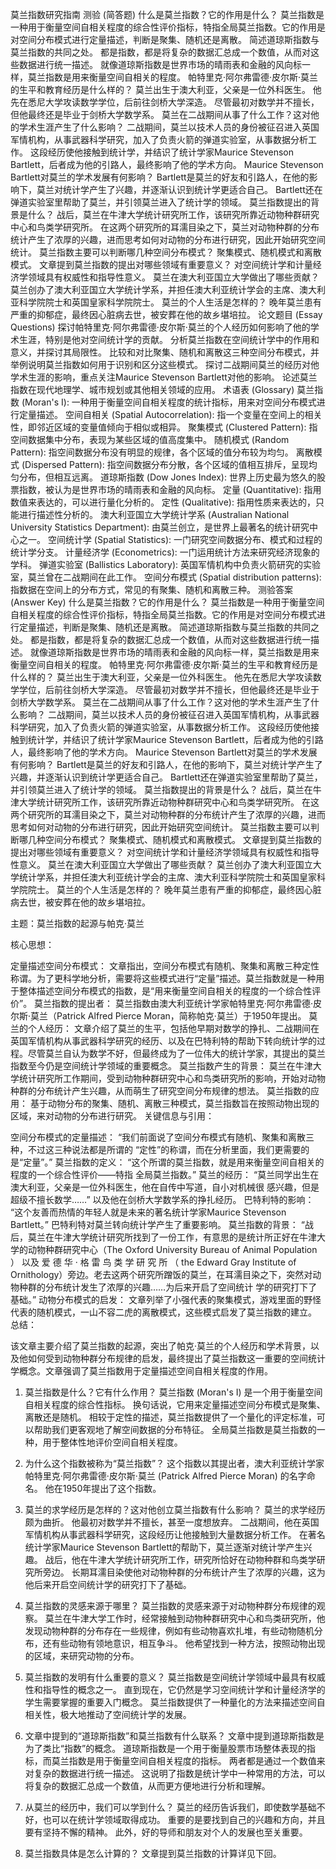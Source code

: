 莫兰指数研究指南
测验 (简答题)
什么是莫兰指数？它的作用是什么？ 莫兰指数是一种用于衡量空间自相关程度的综合性评价指标，特指全局莫兰指数。它的作用是对空间分布模式进行定量描述，判断是聚集、随机还是离散。
简述道琼斯指数与莫兰指数的共同之处。 都是指数，都是将复杂的数据汇总成一个数值，从而对这些数据进行统一描述。 就像道琼斯指数是世界市场的晴雨表和金融的风向标一样，莫兰指数是用来衡量空间自相关的程度。
帕特里克·阿尔弗雷德·皮尔斯·莫兰的生平和教育经历是什么样的？ 莫兰出生于澳大利亚，父亲是一位外科医生。 他先在悉尼大学攻读数学学位，后前往剑桥大学深造。 尽管最初对数学并不擅长，但他最终还是毕业于剑桥大学数学系。
莫兰在二战期间从事了什么工作？这对他的学术生涯产生了什么影响？ 二战期间，莫兰以技术人员的身份被征召进入英国军情机构，从事武器科学研究，加入了负责火箭的弹道实验室，从事数据分析工作。 这段经历使他接触到统计学，并结识了统计学家Maurice Stevenson Bartlett，后者成为他的引路人，最终影响了他的学术方向。
Maurice Stevenson Bartlett对莫兰的学术发展有何影响？ Bartlett是莫兰的好友和引路人，在他的影响下，莫兰对统计学产生了兴趣，并逐渐认识到统计学更适合自己。 Bartlett还在弹道实验室里帮助了莫兰，并引领莫兰进入了统计学的领域。
莫兰指数提出的背景是什么？ 战后，莫兰在牛津大学统计研究所工作，该研究所靠近动物种群研究中心和鸟类学研究所。 在这两个研究所的耳濡目染之下，莫兰对动物种群的分布统计产生了浓厚的兴趣，进而思考如何对动物的分布进行研究，因此开始研究空间统计。
莫兰指数主要可以判断哪几种空间分布模式？ 聚集模式、随机模式和离散模式。
文章提到莫兰指数的提出对哪些领域有重要意义？ 对空间统计学和计量经济学领域具有权威性和指导性意义。
莫兰在澳大利亚国立大学做出了哪些贡献？ 莫兰创办了澳大利亚国立大学统计学系，并担任澳大利亚统计学会的主席、澳大利亚科学院院士和英国皇家科学院院士。
莫兰的个人生活是怎样的？ 晚年莫兰患有严重的抑郁症，最终因心脏病去世，被安葬在他的故乡堪培拉。
论文题目 (Essay Questions)
探讨帕特里克·阿尔弗雷德·皮尔斯·莫兰的个人经历如何影响了他的学术生涯，特别是他对空间统计学的贡献。
分析莫兰指数在空间统计学中的作用和意义，并探讨其局限性。
比较和对比聚集、随机和离散这三种空间分布模式，并举例说明莫兰指数如何用于识别和区分这些模式。
探讨二战期间莫兰的经历对他学术生涯的影响，重点关注Maurice Stevenson Bartlett对他的影响。
论述莫兰指数在现代地理学、城市规划或其他相关领域的应用。
术语表 (Glossary)
莫兰指数 (Moran's I): 一种用于衡量空间自相关程度的统计指标，用来对空间分布模式进行定量描述。
空间自相关 (Spatial Autocorrelation): 指一个变量在空间上的相关性，即邻近区域的变量值倾向于相似或相异。
聚集模式 (Clustered Pattern): 指空间数据集中分布，表现为某些区域的值高度集中。
随机模式 (Random Pattern): 指空间数据分布没有明显的规律，各个区域的值分布较为均匀。
离散模式 (Dispersed Pattern): 指空间数据分布分散，各个区域的值相互排斥，呈现均匀分布，但相互远离。
道琼斯指数 (Dow Jones Index): 世界上历史最为悠久的股票指数，被认为是世界市场的晴雨表和金融的风向标。
定量 (Quantitative): 指用数值来表达的，可以进行量化分析的。
定性 (Qualitative): 指用性质来表达的，只能进行描述性分析的。
澳大利亚国立大学统计学系 (Australian National University Statistics Department): 由莫兰创立，是世界上最著名的统计研究中心之一。
空间统计学 (Spatial Statistics): 一门研究空间数据分布、模式和过程的统计学分支。
计量经济学 (Econometrics): 一门运用统计方法来研究经济现象的学科。
弹道实验室 (Ballistics Laboratory): 英国军情机构中负责火箭研究的实验室，莫兰曾在二战期间在此工作。
空间分布模式 (Spatial distribution patterns): 指数据在空间上的分布方式，常见的有聚集、随机和离散三种。
测验答案 (Answer Key)
什么是莫兰指数？它的作用是什么？ 莫兰指数是一种用于衡量空间自相关程度的综合性评价指标，特指全局莫兰指数。它的作用是对空间分布模式进行定量描述，判断是聚集、随机还是离散。
简述道琼斯指数与莫兰指数的共同之处。 都是指数，都是将复杂的数据汇总成一个数值，从而对这些数据进行统一描述。 就像道琼斯指数是世界市场的晴雨表和金融的风向标一样，莫兰指数是用来衡量空间自相关的程度。
帕特里克·阿尔弗雷德·皮尔斯·莫兰的生平和教育经历是什么样的？ 莫兰出生于澳大利亚，父亲是一位外科医生。 他先在悉尼大学攻读数学学位，后前往剑桥大学深造。 尽管最初对数学并不擅长，但他最终还是毕业于剑桥大学数学系。
莫兰在二战期间从事了什么工作？这对他的学术生涯产生了什么影响？ 二战期间，莫兰以技术人员的身份被征召进入英国军情机构，从事武器科学研究，加入了负责火箭的弹道实验室，从事数据分析工作。 这段经历使他接触到统计学，并结识了统计学家Maurice Stevenson Bartlett，后者成为他的引路人，最终影响了他的学术方向。
Maurice Stevenson Bartlett对莫兰的学术发展有何影响？ Bartlett是莫兰的好友和引路人，在他的影响下，莫兰对统计学产生了兴趣，并逐渐认识到统计学更适合自己。 Bartlett还在弹道实验室里帮助了莫兰，并引领莫兰进入了统计学的领域。
莫兰指数提出的背景是什么？ 战后，莫兰在牛津大学统计研究所工作，该研究所靠近动物种群研究中心和鸟类学研究所。 在这两个研究所的耳濡目染之下，莫兰对动物种群的分布统计产生了浓厚的兴趣，进而思考如何对动物的分布进行研究，因此开始研究空间统计。
莫兰指数主要可以判断哪几种空间分布模式？ 聚集模式、随机模式和离散模式。
文章提到莫兰指数的提出对哪些领域有重要意义？ 对空间统计学和计量经济学领域具有权威性和指导性意义。
莫兰在澳大利亚国立大学做出了哪些贡献？ 莫兰创办了澳大利亚国立大学统计学系，并担任澳大利亚统计学会的主席、澳大利亚科学院院士和英国皇家科学院院士。
莫兰的个人生活是怎样的？ 晚年莫兰患有严重的抑郁症，最终因心脏病去世，被安葬在他的故乡堪培拉。

主题：莫兰指数的起源与帕克·莫兰

核心思想：

定量描述空间分布模式： 文章指出，空间分布模式有随机、聚集和离散三种定性称谓。为了更科学地分析，需要将这些模式进行“定量”描述。莫兰指数就是一种用于整体描述空间分布模式的指数，是“用来衡量空间自相关的程度的一个综合性评价”。
莫兰指数的提出者： 莫兰指数由澳大利亚统计学家帕特里克·阿尔弗雷德·皮尔斯·莫兰（Patrick Alfred Pierce Moran，简称帕克·莫兰）于1950年提出。
莫兰的个人经历： 文章介绍了莫兰的生平，包括他早期对数学的挣扎、二战期间在英国军情机构从事武器科学研究的经历、以及在巴特利特的帮助下转向统计学的过程。尽管莫兰自认为数学不好，但最终成为了一位伟大的统计学家，其提出的莫兰指数至今仍是空间统计学领域的重要概念。
莫兰指数产生的背景： 莫兰在牛津大学统计研究所工作期间，受到动物种群研究中心和鸟类研究所的影响，开始对动物种群的分布统计产生兴趣，从而萌生了研究空间分布规律的想法。
莫兰指数的应用： 基于动物分布的聚集、随机、离散三种模式，莫兰指数旨在按照动物出现的区域，来对动物的分布进行研究。
关键信息与引用：

空间分布模式的定量描述： “我们前面说了空间分布模式有随机、聚集和离散三种，不过这三种说法都是所谓的 “定性”的称谓，而在分析里面，我们更需要的是“定量”。”
莫兰指数的定义： “这个所谓的莫兰指数，就是用来衡量空间自相关的程度的一个综合性评价——特指 全局莫兰指数。”
莫兰的经历： “莫兰同学出生在澳大利亚，父亲是一位外科医生，他在自传中写道，自小对机械很 感兴趣，但是超级不擅长数学……” 以及他在剑桥大学数学系的挣扎经历。
巴特利特的影响： “这个友善而热情的年轻人就是未来的著名统计学家Maurice Stevenson Bartlett。” 巴特利特对莫兰转向统计学产生了重要影响。
莫兰指数的背景： “战后，莫兰在牛津大学统计研究所找到了一份工作，有意思的是统计所正好在牛津大学的动物种群研究中心（The Oxford University Bureau of Animal Population ） 以及 爱 德 华 · 格 雷 鸟 类 学 研 究 所 （ the Edward Gray Institute of Ornithology）旁边。老去这两个研究所蹭饭的莫兰，在耳濡目染之下，突然对动物种群的分布统计发生了浓厚的兴趣……为后来开启了空间统计 学的研究打下了基础。”
动物分布模式的启发： 文章列举了小强代表的聚集模式，游戏里面的野怪代表的随机模式，一山不容二虎的离散模式，这些模式启发了莫兰指数的建立。
总结：

该文章主要介绍了莫兰指数的起源，突出了帕克·莫兰的个人经历和学术背景，以及他如何受到动物种群分布规律的启发，最终提出了莫兰指数这一重要的空间统计学概念。文章强调了莫兰指数用于定量描述空间自相关程度的作用。

1. 莫兰指数是什么？它有什么作用？
莫兰指数 (Moran's I) 是一个用于衡量空间自相关程度的综合性指标。 换句话说，它用来定量描述空间分布模式是聚集、离散还是随机。 相较于定性的描述，莫兰指数提供了一个量化的评定标准，可以帮助我们更客观地了解空间数据的分布特征。 全局莫兰指数是莫兰指数的一种，用于整体性地评价空间自相关程度。

2. 为什么这个指数被称为“莫兰指数”？
这个指数以其提出者，澳大利亚统计学家帕特里克·阿尔弗雷德·皮尔斯·莫兰 (Patrick Alfred Pierce Moran) 的名字命名。 他在1950年提出了这个指数。

3. 莫兰的求学经历是怎样的？这对他创立莫兰指数有什么影响？
莫兰的求学经历颇为曲折。 他最初对数学并不擅长，甚至一度想放弃。 二战期间，他在英国军情机构从事武器科学研究，这段经历让他接触到大量数据分析工作。 在著名统计学家Maurice Stevenson Bartlett的帮助下，莫兰逐渐对统计学产生兴趣。 战后，他在牛津大学统计研究所工作，研究所恰好在动物种群和鸟类学研究所旁边。 长期耳濡目染使他对动物种群的分布统计产生了浓厚的兴趣，这为他后来开启空间统计学的研究打下了基础。

4. 莫兰指数的灵感来源于哪里？
莫兰指数的灵感来源于对动物种群分布规律的观察。 莫兰在牛津大学工作时，经常接触到动物种群研究中心和鸟类研究所，他发现动物种群的分布存在一些规律，例如有些动物喜欢扎堆，有些动物随机分布，还有些动物有领地意识，相互争斗。 他希望找到一种方法，按照动物出现的区域，来研究动物的分布。

5. 莫兰指数的发明有什么重要的意义？
莫兰指数是空间统计学领域中最具有权威性和指导性的概念之一。 直到现在，它仍然是学习空间统计学和计量经济学的学生需要掌握的重要入门概念。 莫兰指数提供了一种量化的方法来描述空间自相关性，极大地推动了空间统计学的发展。

6. 文章中提到的“道琼斯指数”和莫兰指数有什么联系？
文章中提到道琼斯指数是为了类比“指数”的概念。 道琼斯指数是一个用于衡量股票市场整体表现的指标，而莫兰指数是用于衡量空间自相关程度的指标。 两者都是通过一个数值来对复杂的数据进行统一描述。 这说明了指数是统计学中一种常用的方法，可以将复杂的数据汇总成一个数值，从而更方便地进行分析和理解。

7. 从莫兰的经历中，我们可以学到什么？
莫兰的经历告诉我们，即使数学基础不好，也可以在统计学领域取得成功。 重要的是要找到自己的兴趣和方向，并且要有坚持不懈的精神。 此外，好的导师和朋友对个人的发展也至关重要。

8. 莫兰指数具体是怎么计算的？
文章提到莫兰指数的计算详见下回。